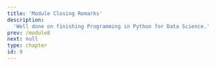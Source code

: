 ```yaml
---
title: 'Module Closing Remarks'
description:
  'Well done on finishing Programming in Python for Data Science.'
prev: /module8
next: null
type: chapter
id: 9
---
```


<exercise id="0" title="Congratulations!" type="slides, video">

<slides source="module9/module9_00" shot="13" start="0:005" end="1:57">
</slides>

</exercise> 